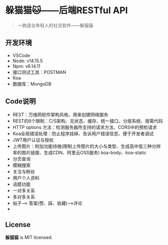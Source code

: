 # 躲猫猫:cat:——后端RESTful API

> 一款适合年轻人的社交软件——躲猫猫
>

## 开发环境

- VSCode
- Node: v14.15.5
- Npm: v6.14.11
- 接口测试工具：POSTMAN
- Koa
- 数据库：MongoDB

## Code说明

- REST：万维网软件架构风格，用来创建网络服务
- REST的6个限制：C/S架构、无状态、缓存、统一接口、分层系统、按需代码
- HTTP options 方法：检测服务器所支持的请求方法、CORS中的预检请求
- Koa全局错误处理：防止程序挂掉、告诉用户错误信息、便于开发者调试
- JWT用户认证与授权
- 上传图片：附加功能待做(限制上传图片的大小与类型、生成高中低三种分辨率的图片链接、生成CDN、阿里云OSS服务) koa-body、koa-static
- 分页查询
- 模糊搜索
- 关注与粉丝
- 用户个人资料
- 话题功能
- 一对多关系
- 多对多关系
- 帖子——> 答案(赞、踩、收藏)——>评论
- 

## License

**躲猫猫** is MIT licensed.